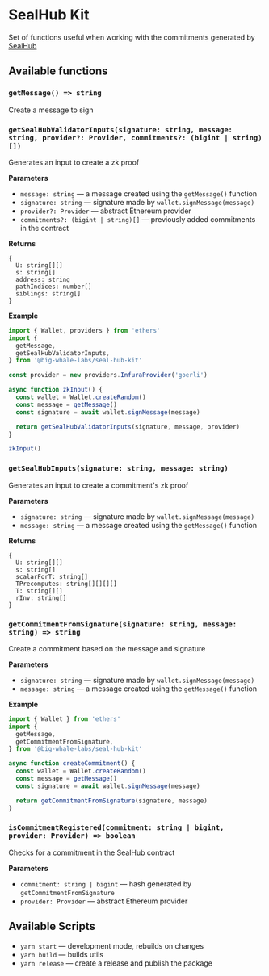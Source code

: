 # SealHub Kit

Set of functions useful when working with the commitments generated by [SealHub](https://hub.sealc.red)

## Available functions

### `getMessage() => string`

Create a message to sign

### `getSealHubValidatorInputs(signature: string, message: string, provider?: Provider, commitments?: (bigint | string)[])`

Generates an input to create a zk proof

**Parameters**

- `message: string` — a message created using the `getMessage()` function
- `signature: string` — signature made by `wallet.signMessage(message)`
- `provider?: Provider` — abstract Ethereum provider
- `commitments?: (bigint | string)[]` — previously added commitments in the contract

**Returns**

```
{
  U: string[][]
  s: string[]
  address: string
  pathIndices: number[]
  siblings: string[]
}
```

**Example**

```ts
import { Wallet, providers } from 'ethers'
import {
  getMessage,
  getSealHubValidatorInputs,
} from '@big-whale-labs/seal-hub-kit'

const provider = new providers.InfuraProvider('goerli')

async function zkInput() {
  const wallet = Wallet.createRandom()
  const message = getMessage()
  const signature = await wallet.signMessage(message)

  return getSealHubValidatorInputs(signature, message, provider)
}

zkInput()
```

### `getSealHubInputs(signature: string, message: string)`

Generates an input to create a commitment's zk proof

**Parameters**

- `signature: string` — signature made by `wallet.signMessage(message)`
- `message: string` — a message created using the `getMessage()` function

**Returns**

```
{
  U: string[][]
  s: string[]
  scalarForT: string[]
  TPrecomputes: string[][][][]
  T: string[][]
  rInv: string[]
}
```

### `getCommitmentFromSignature(signature: string, message: string) => string`

Create a commitment based on the message and signature

**Parameters**

- `signature: string` — signature made by `wallet.signMessage(message)`
- `message: string` — a message created using the `getMessage()` function

**Example**

```ts
import { Wallet } from 'ethers'
import {
  getMessage,
  getCommitmentFromSignature,
} from '@big-whale-labs/seal-hub-kit'

async function createCommitment() {
  const wallet = Wallet.createRandom()
  const message = getMessage()
  const signature = await wallet.signMessage(message)

  return getCommitmentFromSignature(signature, message)
}
```

### `isCommitmentRegistered(commitment: string | bigint, provider: Provider) => boolean`

Checks for a commitment in the SealHub contract

**Parameters**

- `commitment: string | bigint` — hash generated by `getCommitmentFromSignature`
- `provider: Provider` — abstract Ethereum provider

## Available Scripts

- `yarn start` — development mode, rebuilds on changes
- `yarn build` — builds utils
- `yarn release` — create a release and publish the package
